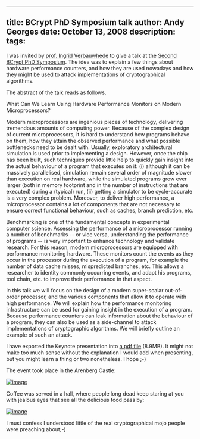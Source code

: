 -----
title:  BCrypt PhD Symposium talk
author: Andy Georges
date: October 13, 2008
description: 
tags: 
-----







I was invited by [prof. Ingrid
Verbauwhede](http://homes.esat.kuleuven.be/~iverbauw/) to give a talk at
the [Second BCrypt PhD
Symposium](https://www.cosic.esat.kuleuven.be/bcrypt/announcements.php#news_24).
The idea was to explain a few things about hardware performance
counters, and how they are used nowadays and how they might be used to
attack implementations of cryptographical algorithms.


The abstract of the talk reads as follows.


What Can We Learn Using Hardware Performance Monitors on Modern
Microprocessors?


Modern microprocessors are ingenious pieces of technology, delivering
tremendous amounts of computing power. Because of the complex design of
current microprocessors, it is hard to understand how programs behave on
them, how they attain the observed performance and what possible
bottlenecks need to be dealt with. Usually, exploratory architectural
simulation is used prior to implementing a design. However, once the
chip has been built, such techniques provide little help to quickly gain
insight into the actual behaviour of a program that executes on it: (i)
although it can be massively parallelised, simulation remain several
order of magnitude slower than execution on real hardware, while the
simulated programs grow ever larger (both in memory footprint and in the
number of instructions that are executed) during a (typical) run, (ii)
getting a simulator to be cycle-accurate is a very complex problem.
Moreover, to deliver high performance, a microprocessor contains a lot
of components that are not necessary to ensure correct functional
behaviour, such as caches, branch prediction, etc.


Benchmarking is one of the fundamental concepts in experimental computer
science. Assessing the performance of a microprocessor running a number
of benchmarks -- or vice versa, understanding the performance of
programs -- is very important to enhance technology and validate
research. For this reason, modern microprocessors are equipped with
performance monitoring hardware. These monitors count the events as they
occur in the processor during the execution of a program, for example
the number of data cache misses, mispredicted branches, etc. This allows
a researcher to identity commonly occurring events, and adapt his
programs, tool chain, etc. to improve their performance in that aspect.


In this talk we will focus on the design of a modern super-scalar
out-of-order processor, and the various components that allow it to
operate with high performance. We will explain how the performance
monitoring infrastructure can be used for gaining insight in the
execution of a program. Because performance counters can leak
information about the behaviour of a program, they can also be used as a
side-channel to attack implementations of cryptographic algorithms. We
will briefly outline an example of such an attack.


I have exported the Keynote presentation into [a pdf
file](http://itkovian.net/base/files/bcrypt-presentation-200813.pdf)
(8.9MB). It might not make too much sense without the explanation I
would add when presenting, but you might learn a thing or two
nonetheless. I hope ;-)


The event took place in the Arenberg Castle:


[![image](80508683-4338-44D5-BF63-4D4754291C4E-1.jpg)](http://www.flickr.com/photos/itkovian/2938247852/)


Coffee was served in a hall, where people long dead keep staring at you
with jealous eyes that see all the delicious food pass by:


[![image](80508683-4338-44D5-BF63-4D4754291C4E-2.jpg)](http://www.flickr.com/photos/itkovian/2937396257/)


I must confess I understood little of the real cryptographical mojo
people were preaching about;-)




